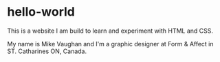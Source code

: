 # hello-world
This is a website I am build to learn and experiment with HTML and CSS.

My name is Mike Vaughan and I'm a graphic designer at Form & Affect in ST. Catharines ON, Canada.
